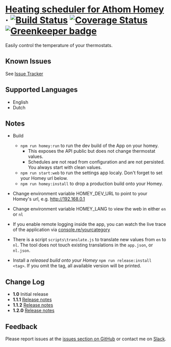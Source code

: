 # [Heating scheduler for Athom Homey](https://homey-heating.mskg.app) &middot; [![Build Status](https://travis-ci.com/mskg/homey-heating.svg?branch=master)](https://travis-ci.com/mskg/homey-heating) [![Coverage Status](https://coveralls.io/repos/github/mskg/homey-heating/badge.svg?branch=master)](https://coveralls.io/github/mskg/homey-heating?branch=master) [![Greenkeeper badge](https://badges.greenkeeper.io/mskg/homey-heating.svg)](https://greenkeeper.io/)

Easily control the temperature of your thermostats.

## Known Issues
See [Issue Tracker](https://github.com/mskg/homey-heating/issues)

## Supported Languages

* English
* Dutch

## Notes
* Build
  * `npm run homey:run` to run the dev build of the App on your homey. 
    * This exposes the API public but does not change thermostat values.
    * Schedules are not read from configuration and are not persisted. You always start with clean values.
  * `npm run start:web` to run the settings app localy. Don't forget to set your Homey url below.
  * `npm run homey:install` to drop a production build onto your Homey.

* Change environment variable HOMEY_DEV_URL to point to your Homey's url, e.g. http://192.168.0.1
* Change environment variable HOMEY_LANG to view the web in either `en` or `nl`

* If you enable remote logging inside the app, you can watch the live trace of the application via [console.re/yourcategory](console.re)

* There is a script `scripts\translate.js` to translate new values from `en` to `nl`. The tool does not touch existing translations in the `app.json`, or `nl.json`.

* Install a *released build onto your Homey* `npm run release:install <tag>`. If you omit the tag, all available version will be printed.

## Change Log
* **1.0** Initial release
* **1.1.1** [Release notes](docs/releasenotes/v01-01.md)
* **1.1.2** [Release notes](docs/releasenotes/v01-01-02.md)
* **1.2.0** [Release notes](docs/releasenotes/v01-02-00.md)

## Feedback

Please report issues at the [issues section on GitHub](https://github.com/mskg/homey-heating/issues) or contact me on [Slack](https://athomcommunity.slack.com/team/mskg).
